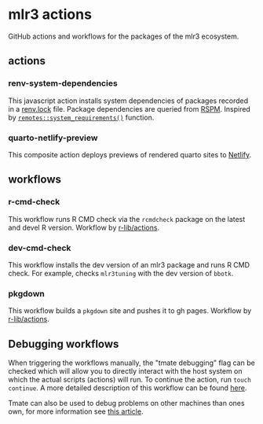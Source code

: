 # mlr3 actions

GitHub actions and workflows for the packages of the mlr3 ecosystem.

## actions
### renv-system-dependencies

This javascript action installs system dependencies of packages recorded in a [renv.lock](https://rstudio.github.io/renv/articles/renv.html) file. Package dependencies are queried from [RSPM](https://github.com/rstudio/r-system-requirements). Inspired by [`remotes::system_requirements()`](https://github.com/r-lib/remotes) function.

### quarto-netlify-preview

This composite action deploys previews of rendered quarto sites to [Netlify](https://www.netlify.com/).

## workflows

### r-cmd-check

This workflow runs R CMD check via the `rcmdcheck` package on the latest and devel R version.
Workflow by [r-lib/actions](https://github.com/r-lib/actions).

### dev-cmd-check

This workflow installs the dev version of an mlr3 package and runs R CMD check.
For example, checks `mlr3tuning` with the dev version of `bbotk`.

### pkgdown

This workflow builds a `pkgdown` site and pushes it to gh pages.
Workflow by [r-lib/actions](https://github.com/r-lib/actions).


## Debugging workflows

When triggering the workflows manually, the "tmate debugging" flag can be checked which will allow you to directly
interact with the host system on which the actual scripts (actions) will run.
To continue the action, run `touch continue`.
A more detailed description of this workflow can be found [here](https://github.com/mxschmitt/action-tmate).

Tmate can also be used to debug problems on other machines than ones own, for more information see [this article](https://yihui.org/en/2022/12/gha-debug/).
